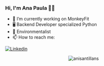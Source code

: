 ### Hi, I'm Ana Paula 👋😄

- 🔭 I’m currently working on MonkeyFit
- 🖥 Backend Developer specialized Python
- 🌱 Environmentalist 
- 📫 How to reach me: 
<!-- **anisantillans** is a ✨ _special_ ✨  repository because its `README.md` (this file) appears on your GitHub profile.  -->
[![Linkedin](https://img.shields.io/badge/LinkedIn-Ana_Paula_Santillan-blue?style=flat-square&logo=Linkedin&logoColor=white)](https://www.linkedin.com/in/anasantillan17/)
<p align="center"> <img src="https://github-readme-stats.vercel.app/api?username=anisantillans&show_icons=true" alt="anisantillans"/> </p>
